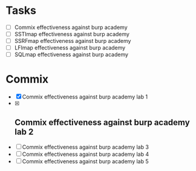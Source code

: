 # Tasks

- [ ] Commix effectiveness against burp academy
- [ ] SSTImap effectiveness against burp academy
- [ ] SSRFmap effectiveness against burp academy
- [ ] LFImap effectiveness against burp academy
- [ ] SQLmap effectiveness against burp academy

# Commix
- [x] Commix effectiveness against burp academy lab 1
- [x] Commix effectiveness against burp academy lab 2
  - 
- [ ] Commix effectiveness against burp academy lab 3
- [ ] Commix effectiveness against burp academy lab 4
- [ ] Commix effectiveness against burp academy lab 5
